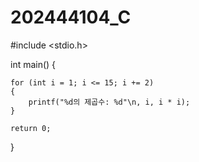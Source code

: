 # 202444104_C


#include <stdio.h>

int main() 
{
   
    for (int i = 1; i <= 15; i += 2) 
    { 
        printf("%d의 제곱수: %d"\n, i, i * i);
    }

    return 0;
}

